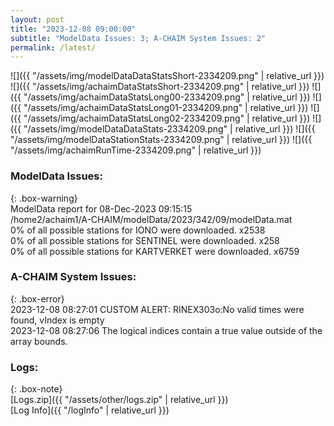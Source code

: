 ```yaml
---
layout: post
title: "2023-12-08 09:00:00"
subtitle: "ModelData Issues: 3; A-CHAIM System Issues: 2"
permalink: /latest/
---
```


![]({{ "/assets/img/modelDataDataStatsShort-2334209.png" | relative_url }})
![]({{ "/assets/img/achaimDataStatsShort-2334209.png" | relative_url }})
![]({{ "/assets/img/achaimDataStatsLong00-2334209.png" | relative_url }})
![]({{ "/assets/img/achaimDataStatsLong01-2334209.png" | relative_url }})
![]({{ "/assets/img/achaimDataStatsLong02-2334209.png" | relative_url }})
![]({{ "/assets/img/modelDataDataStats-2334209.png" | relative_url }})
![]({{ "/assets/img/modelDataStationStats-2334209.png" | relative_url }})
![]({{ "/assets/img/achaimRunTime-2334209.png" | relative_url }})


### ModelData Issues:  
  
{: .box-warning}  
 ModelData report for 08-Dec-2023 09:15:15   
 /home2/achaim1/A-CHAIM/modelData/2023/342/09/modelData.mat   
 0% of all possible stations for IONO were downloaded. x2538   
 0% of all possible stations for SENTINEL were downloaded. x258   
 0% of all possible stations for KARTVERKET were downloaded. x6759   
  
### A-CHAIM System Issues:  
  
{: .box-error}  
2023-12-08 08:27:01 CUSTOM ALERT: RINEX303o:No valid times were found, vIndex is empty  
2023-12-08 08:27:06 The logical indices contain a true value outside of the array bounds.  

### Logs:  
  
{: .box-note}  
[Logs.zip]({{ "/assets/other/logs.zip" | relative_url }})  
[Log Info]({{ "/logInfo" | relative_url }})  
